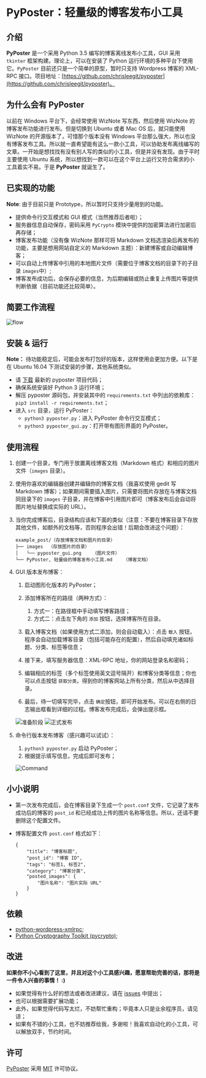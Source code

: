 # PyPoster：轻量级的博客发布小工具
## 介绍
**PyPoster** 是一个采用 Python 3.5 编写的博客离线发布小工具，GUI 采用 `tkinter` 框架构建。理论上，可以在安装了 Python 运行环境的多种平台下使用它。`PyPoster` 目前还只是一个简单的原型，暂时只支持 Wordpress 博客的 XML-RPC 接口。项目地址：[https://github.com/chrisleegit/pyposter](https://github.com/chrisleegit/pyposter)。

## 为什么会有 PyPoster
以前在 Windows 平台下，会经常使用 WizNote 写东西，然后使用 WizNote 的博客发布功能进行发布。但是切换到 Ubuntu 或者 Mac OS 后，就只能使用 WizNote 的开源版本了，可惜那个版本没有 Windows 平台那么强大，所以也没有博客发布工具。所以就一直希望能有这么一款小工具，可以协助发布离线编写的文章。一开始是想找找有没有别人写的类似的小工具，但是并没有发现。由于平时主要使用 Ubuntu 系统，所以想找到一款可以在这个平台上运行又符合需求的小工具着实不易。于是 **PyPoster** 就诞生了。

## 已实现的功能
**Note**: 由于目前只是 Prototype，所以暂时只支持少量用到的功能。

- 提供命令行交互模式和 GUI 模式（当然推荐后者啦）；
- 服务器信息自动保存，密码采用 `PyCrypto` 模块中提供的加密算法进行加密后再存储；
- 博客发布功能（没有像 WizNote 那样可将 Markdown 文档选渲染后再发布的功能，主要是想用网站自定义的 Markdown 主题）：新建博客或自动编辑博客；
- 可以自动上传博客中引用的本地图片文件（需要位于博客文档的目录下的子目录 `images`中）;
- 博客发布成功后，会保存必要的信息，为后期编辑或防止重复上传图片等提供判断依据（目前功能还比较简单）。

## 简要工作流程

![flow](tests/screenshots/flow.png)


## 安装 & 运行
**Note：** 待功能稳定后，可能会发布打包好的版本，这样使用会更加方便。以下是在 Ubuntu 16.04 下测试安装的步骤，其他系统类似。

- 请 [下载](https://github.com/ChrisLeeGit/pyposter/releases) 最新的 pyposter 项目代码；
- 确保系统安装好 Python 3 运行环境；
- 解压 pyposter 源码包，并安装其中的 `requirements.txt` 中列出的依赖库：`pip3 install -r requirements.txt`；
- 进入 `src` 目录，运行 PyPoster：
    - `python3 pyposter.py`：进入 PyPoster 命令行交互模式；
    - `python3 pyposter_gui.py`：打开带有图形界面的 PyPoster。


## 使用流程
1. 创建一个目录，专门用于放置离线博客文档（Markdown 格式）和相应的图片文件（`images` 目录）。
1. 使用你喜欢的编辑器创建并编辑你的博客文档（我喜欢使用 gedit 写 Markdown 博客）；如果期间需要插入图片，只需要将图片存放在与博客文档同目录下的 `images` 子目录，并在博客中引用图片即可（博客发布后会自动将图片地址替换成实际的 URL）。
1. 当你完成博客后，目录结构应该和下面的类似（注意：不要在博客目录下存放其他文件，如额外的文档等，否则程序会出错！后期会改进这个问题）：

    ```
    example_post/（存放博客文档和图片的目录）
    ├── images  （存放图片的目录）
    │   └── pyposter_gui.png    （图片文件）
    └── PyPoster, 轻量级的博客发布小工具.md    （博客文档）
    ```

1. GUI 版本发布博客：
    1. 启动图形化版本的 PyPoster； 
    1. 添加博客所在的路径（两种方式）：
        1. 方式一：在路径框中手动填写博客路径；
        1. 方式二：点击左下角的 `添加` 按钮，选择博客所在目录。
        
    1. 载入博客文档（如果使用方式二添加，则会自动载入）：点击 `载入` 按钮，程序会自动加载博客目录（包括可能存在的配置），然后自动填充诸如标题、分类、标签等信息；
    1. 接下来，填写服务器信息：XML-RPC 地址，你的网站登录名和密码；
    1. 编辑相应的标签（多个标签使用英文逗号隔开）和博客分类等信息；你也可以点击按钮 `获取分类`，得到你的博客网站上所有分类，然后从中选择目录。
    1. 最后，待一切填写完毕，点击 `确定`按钮，即可开始发布。可以在右侧的日志输出框看到详细的过程。博客发布完成后，会弹出提示框。

    ![准备阶段](tests/screenshots/pyposter_gui_prepare.png)
    ![正式发布](tests/screenshots/pyposter_gui_post.png)

1. 命令行版本发布博客（感兴趣可以试试）：
    1. `python3 pyposter.py` 启动 PyPoster；
    1. 根据提示填写信息，完成后即可发布；
    
    ![Command](tests/screenshots/command_mode.png)

## 小小说明
- 第一次发布完成后，会在博客目录下生成一个 `post.conf` 文件，它记录了发布成功后的博客的 `post_id` 和已经成功上传的图片名称等信息。所以，还请不要删除这个配置文件。
- 博客配置文件 `post.conf` 格式如下：

    ```
    {
        "title": "博客标题",
        "post_id": "博客 ID",
        "tags": "标签1, 标签2",
        "category": "博客分类",
        "posted_images": {
            "图片名称": "图片实际 URL"
        }
    }
    ```

## 依赖
- [python-wordpress-xmlrpc](https://github.com/maxcutler/python-wordpress-xmlrpc);
- [Python Cryptography Toolkit (pycrypto)](https://github.com/dlitz/pycrypto);

## 改进
**如果你不小心看到了这里，并且对这个小工具感兴趣，愿意帮助完善的话，那将是一件令人兴奋的事情！ :)**

- 如果觉得有什么好的想法或者改进建议，请在 [issues](https://github.com/ChrisLeeGit/pyposter/issues) 中提出；
- 也可以根据需要扩展功能；
- 此外，如果觉得代码写太烂，不妨帮忙重构；毕竟本人只是业余程序员，请见谅；
- 如果有不错的小工具，也不妨推荐给我，多谢啦！我喜欢自动化的小工具，可以解放双手，节约时间。

## 许可
[PyPoster](https://github.com/ChrisLeeGit/pyposter) 采用 [MIT](LICENSE.md) 许可协议。 
